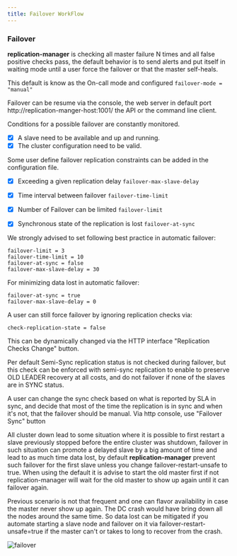 ```yaml
---
title: Failover WorkFlow
---
```


### Failover

**replication-manager** is checking all master failure N times and all false positive checks pass,  the default behavior is to send alerts and put itself in waiting mode until a user force the failover or that the master self-heals.

This default is know as the On-call mode and configured `failover-mode = "manual"`

Failover can be resume via the console, the web server in default port http://replication-manger-host:1001/ the API or the command line client.

Conditions for a possible failover are constantly monitored.

- [x] A slave need to be available and up and running.
- [x] The cluster configuration need to be valid.

Some user define failover replication constraints can be added in the configuration file.

- [x] Exceeding a given replication delay `failover-max-slave-delay`
- [x] Time interval between failover `failover-time-limit`        
- [x] Number of Failover can be limited `failover-limit`
- [x] Synchronous state of the replication is lost `failover-at-sync`


We strongly advised to set following best practice in automatic failover:
```
failover-limit = 3
failover-time-limit = 10
failover-at-sync = false
failover-max-slave-delay = 30
```

For minimizing data lost in automatic failover:
```
failover-at-sync = true
failover-max-slave-delay = 0
```

A user can still force  failover by ignoring replication checks via:
```
check-replication-state = false
```

This can be dynamically changed via the HTTP interface "Replication Checks Change" button.

Per default Semi-Sync replication status is not checked during failover, but this check can be enforced with semi-sync replication to enable to preserve OLD LEADER recovery at all costs, and do not failover if none of the slaves are in SYNC status.

A user can change the sync check based on what is reported by SLA in sync, and decide that most of the time the replication is in sync and when it's not, that the failover should be manual. Via http console, use "Failover Sync" button


All cluster down lead to some situation where it is possible to first restart a slave previously stopped before the entire cluster was shutdown, failover in such situation can promote a delayed slave by a big amount of time and lead to as much time data lost, by default **replication-manager**  prevent such failover for the first slave unless you change failover-restart-unsafe to true. When using the default it is advise to start the old master first if not replication-manager will wait for the old master to show up again until it can failover again.   

Previous scenario is not that frequent and one can flavor availability in case the master never show up again. The DC crash would have bring down all the nodes around the same time. So data lost can be mitigated if you automate starting a slave node and failover on it via failover-restart-unsafe=true if the master can't or takes to long to recover from the crash.  

![failover](/doc/failover.png)
